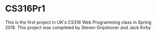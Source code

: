 # CS316Pr1
This is the first project in UK's CS316 Web Programming class in Spring 2018. This project was completed by Steven Gripshover and Jack Kirby
